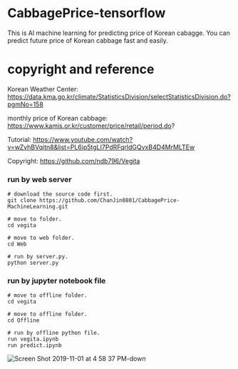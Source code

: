 # CabbagePrice-tensorflow
This is AI machine learning for predicting price of Korean cabagge.
You can predict future price of Korean cabbage fast and easily.

# copyright and reference
Korean Weather Center: https://data.kma.go.kr/climate/StatisticsDivision/selectStatisticsDivision.do?pgmNo=158

monthly price of Korean cabbage: https://www.kamis.or.kr/customer/price/retail/period.do?

Tutorial: https://www.youtube.com/watch?v=wZvhBVqitn8&list=PL6ip5tgLI7PdRFqrldGQvxB4D4MrMLTEw

Copyright: https://github.com/ndb796/Vegita

### run by web server
```
# download the source code first.
git clone https://github.com/ChanJin0801/CabbagePrice-MachineLearning.git

# move to folder.
cd vegita

# move to web folder.
cd Web

# run by server.py.
python server.py
```

### run by jupyter notebook file
```
# move to offline folder.
cd vegita

# move to offline folder.
cd Offline

# run by offline python file.
run vegita.ipynb
run predict.ipynb
```

![Screen Shot 2019-11-01 at 4 58 37 PM-down](https://user-images.githubusercontent.com/40285946/68010836-ff655300-fcc8-11e9-8e3e-62386cab4210.png)
